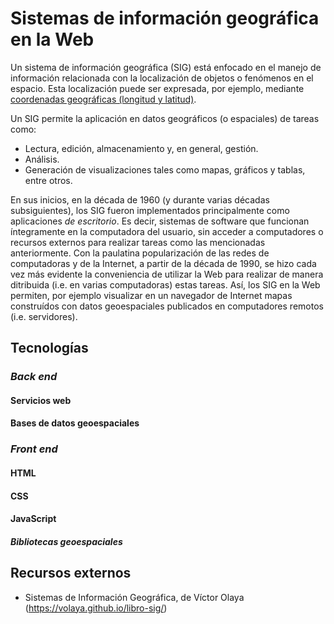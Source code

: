 # Sistemas de información geográfica en la Web
Un sistema de información geográfica (SIG) está enfocado en el manejo de información relacionada con la localización de objetos o fenómenos en el espacio. Esta localización puede ser expresada, por ejemplo, mediante [coordenadas geográficas (longitud y latitud)](https://es.wikipedia.org/wiki/Coordenadas_geogr%C3%A1ficas).

Un SIG permite la aplicación en datos geográficos (o espaciales) de tareas como:

- Lectura, edición, almacenamiento y, en general, gestión.
- Análisis.
- Generación de visualizaciones tales como mapas, gráficos y tablas, entre otros.

En sus inicios, en la década de 1960 (y durante varias décadas subsiguientes), los SIG fueron implementados principalmente como aplicaciones *de escritorio*. Es decir, sistemas de software que funcionan íntegramente en la computadora del usuario, sin acceder a computadores o recursos externos para realizar tareas como las mencionadas anteriormente. Con la paulatina popularización de las redes de computadoras y de la Internet, a partir de la década de 1990, se hizo cada vez más evidente la conveniencia de utilizar la Web para realizar de manera ditribuida (i.e. en varias computadoras) estas tareas. Así, los SIG en la Web permiten, por ejemplo visualizar en un navegador de Internet mapas construídos con datos geoespaciales publicados en computadores remotos (i.e. servidores).

## Tecnologías

### *Back end*

#### Servicios web

#### Bases de datos geoespaciales

### *Front end*

#### HTML

#### CSS

#### JavaScript

##### Bibliotecas geoespaciales

## Recursos externos
- Sistemas de Información Geográfica, de Víctor Olaya (https://volaya.github.io/libro-sig/)
